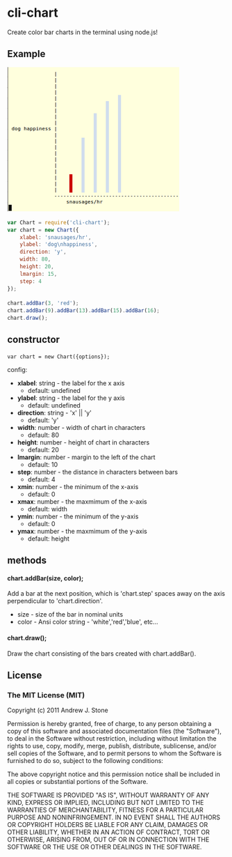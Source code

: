 # cli-chart

Create color bar charts in the terminal using node.js!

## Example

 ![dog happiness](https://github.com/andrewjstone/cli-chart/raw/master/dog-happiness-chart.png)


````javascript
var Chart = require('cli-chart');
var chart = new Chart({
    xlabel: 'snausages/hr',
    ylabel: 'dog\nhappiness',
    direction: 'y',
    width: 80,
    height: 20,
    lmargin: 15,
    step: 4
});

chart.addBar(3, 'red');
chart.addBar(9).addBar(13).addBar(15).addBar(16);
chart.draw();    
````

## constructor
    var chart = new Chart({options});

config:

 * **xlabel**: string - the label for the x axis
     * default: undefined
 * **ylabel**: string - the label for the y axis
     * default: undefined
 * **direction**: string - 'x' || 'y'
     * default: 'y'
 * **width**: number - width of chart in characters
     * default: 80
 * **height**: number - height of chart in characters
     * default: 20
 * **lmargin**: number - margin to the left of the chart 
     * default: 10
 * **step**: number - the distance in characters between bars
     * default: 4
 * **xmin**: number - the minimum of the x-axis
     * default: 0
 * **xmax**: number - the maxmimum of the x-axis
     * default: width
 * **ymin**: number - the minimum of the y-axis
     * default: 0
 * **ymax**: number - the maxmimum of the y-axis
     * default: height
 

## methods

#### chart.addBar(size, color);
Add a bar at the next position, which is 'chart.step' spaces away on the axis perpendicular to 'chart.direction'.

  * size - size of the bar in nominal units
  * color - Ansi color string - 'white','red','blue', etc...

#### chart.draw();
Draw the chart consisting of the bars created with chart.addBar().



## License

### The MIT License (MIT)

Copyright (c) 2011 Andrew J. Stone

Permission is hereby granted, free of charge, to any person obtaining a copy of this software and associated documentation files (the "Software"), to deal in the Software without restriction, including without limitation the rights to use, copy, modify, merge, publish, distribute, sublicense, and/or sell copies of the Software, and to permit persons to whom the Software is furnished to do so, subject to the following conditions:

The above copyright notice and this permission notice shall be included in all copies or substantial portions of the Software.

THE SOFTWARE IS PROVIDED "AS IS", WITHOUT WARRANTY OF ANY KIND, EXPRESS OR IMPLIED, INCLUDING BUT NOT LIMITED TO THE WARRANTIES OF MERCHANTABILITY, FITNESS FOR A PARTICULAR PURPOSE AND NONINFRINGEMENT. IN NO EVENT SHALL THE AUTHORS OR COPYRIGHT HOLDERS BE LIABLE FOR ANY CLAIM, DAMAGES OR OTHER LIABILITY, WHETHER IN AN ACTION OF CONTRACT, TORT OR OTHERWISE, ARISING FROM, OUT OF OR IN CONNECTION WITH THE SOFTWARE OR THE USE OR OTHER DEALINGS IN THE SOFTWARE.
